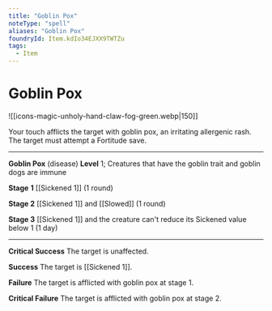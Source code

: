 ```yaml
---
title: "Goblin Pox"
noteType: "spell"
aliases: "Goblin Pox"
foundryId: Item.kdIo34EJXX9TWTZu
tags:
  - Item
---
```


# Goblin Pox
![[icons-magic-unholy-hand-claw-fog-green.webp|150]]

Your touch afflicts the target with goblin pox, an irritating allergenic rash. The target must attempt a Fortitude save.

* * *

**Goblin Pox** (disease) **Level** 1; Creatures that have the goblin trait and goblin dogs are immune

**Stage** **1** [[Sickened 1]] (1 round)

**Stage 2** [[Sickened 1]] and [[Slowed]] (1 round)

**Stage 3** [[Sickened 1]] and the creature can't reduce its Sickened value below 1 (1 day)

* * *

**Critical Success** The target is unaffected.

**Success** The target is [[Sickened 1]].

**Failure** The target is afflicted with goblin pox at stage 1.

**Critical Failure** The target is afflicted with goblin pox at stage 2.
